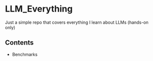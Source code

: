 # LLM_Everything
Just a simple repo that covers everything I learn about LLMs (hands-on only)

## Contents
* Benchmarks
